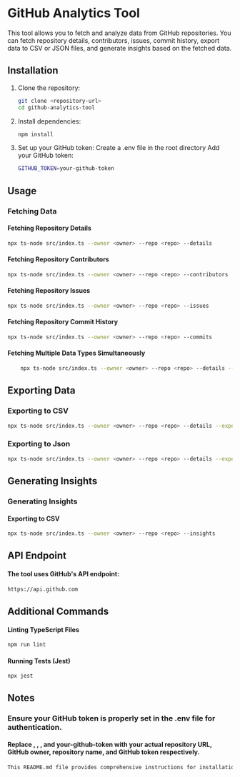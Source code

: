 # GitHub Analytics Tool

This tool allows you to fetch and analyze data from GitHub repositories. You can fetch repository details, contributors, issues, commit history, export data to CSV or JSON files, and generate insights based on the fetched data.

## Installation

1. Clone the repository:
   ```bash
   git clone <repository-url>
   cd github-analytics-tool
   ```
2. Install dependencies:
   ```bash
   npm install
   ```

3. Set up your GitHub token:
   Create a .env file in the root directory
   Add your GitHub token:
   ```bash
   GITHUB_TOKEN=your-github-token
   ```

## Usage
### Fetching Data
#### Fetching Repository Details
```bash
npx ts-node src/index.ts --owner <owner> --repo <repo> --details
```

#### Fetching Repository Contributors
```bash
npx ts-node src/index.ts --owner <owner> --repo <repo> --contributors
```

#### Fetching Repository Issues
```bash
npx ts-node src/index.ts --owner <owner> --repo <repo> --issues
```
#### Fetching Repository Commit History
```bash
npx ts-node src/index.ts --owner <owner> --repo <repo> --commits
```
#### Fetching Multiple Data Types Simultaneously
```bash
    npx ts-node src/index.ts --owner <owner> --repo <repo> --details --contributors --issues --commits
```
## Exporting Data
### Exporting to CSV
```bash
npx ts-node src/index.ts --owner <owner> --repo <repo> --details --export output.csv
```
### Exporting to Json
```bash
npx ts-node src/index.ts --owner <owner> --repo <repo> --details --export json
```
## Generating Insights
### Generating Insights
#### Exporting to CSV
```bash
npx ts-node src/index.ts --owner <owner> --repo <repo> --insights
```

## API Endpoint
#### The tool uses GitHub's API endpoint:
```bash
https://api.github.com
```
## Additional Commands
#### Linting TypeScript Files
```bash
npm run lint
```
#### Running Tests (Jest)
```bash
npx jest
```

## Notes
### Ensure your GitHub token is properly set in the .env file for authentication.
#### Replace <repository-url>, <owner>, <repo>, and your-github-token with your actual repository URL, GitHub owner, repository name, and GitHub token respectively.

```bash
This README.md file provides comprehensive instructions for installation, usage, API endpoint details, additional commands for linting and testing, and notes for configuring the GitHub token. Adjust the placeholders `<repository-url>`, `<owner>`, `<repo>`, and `your-github-token` with your specific repository information and token.
```